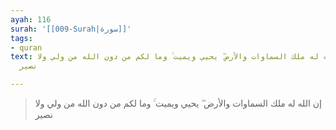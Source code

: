 ```yaml
---
ayah: 116
surah: '[[009-Surah|سورة]]'
tags:
- quran
text: إن الله له ملك السماوات والأرض ۖ يحيي ويميت ۚ وما لكم من دون الله من ولي ولا
  نصير

---
```

> إن الله له ملك السماوات والأرض ۖ يحيي ويميت ۚ وما لكم من دون الله من ولي ولا نصير
